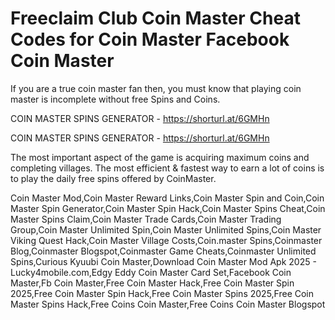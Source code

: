 # Freeclaim Club Coin Master Cheat Codes for Coin Master Facebook Coin Master

If you are a true coin master fan then, you must know that playing coin master is incomplete without free Spins and Coins.

COIN MASTER SPINS GENERATOR - https://shorturl.at/6GMHn

COIN MASTER SPINS GENERATOR - https://shorturl.at/6GMHn

The most important aspect of the game is acquiring maximum coins and completing villages. The most efficient & fastest way to earn a lot of coins is to play the daily free spins offered by CoinMaster.

Coin Master Mod,Coin Master Reward Links,Coin Master Spin and Coin,Coin Master Spin Generator,Coin Master Spin Hack,Coin Master Spins Cheat,Coin Master Spins Claim,Coin Master Trade Cards,Coin Master Trading Group,Coin Master Unlimited Spin,Coin Master Unlimited Spins,Coin Master Viking Quest Hack,Coin Master Village Costs,Coin.master Spins,Coinmaster Blog,Coinmaster Blogspot,Coinmaster Game Cheats,Coinmaster Unlimited Spins,Curious Kyuubi Coin Master,Download Coin Master Mod Apk 2025 - Lucky4mobile.com,Edgy Eddy Coin Master Card Set,Facebook Coin Master,Fb Coin Master,Free Coin Master Hack,Free Coin Master Spin 2025,Free Coin Master Spin Hack,Free Coin Master Spins 2025,Free Coin Master Spins Hack,Free Coins Coin Master,Free Coins Coin Master Blogspot

